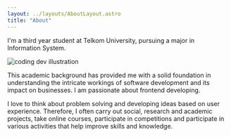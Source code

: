 ```yaml
---
layout: ../layouts/AboutLayout.astro
title: "About"
---
```

I'm a third year student at Telkom University, pursuing a major in Information System. 

<div>
  <img src="/assets/dev.svg" class="sm:w-1/2 mx-auto" alt="coding dev illustration">
</div>

This academic background has provided me with a solid foundation in understanding the intricate workings of software development and its impact on businesses. I am passionate about frontend developing. 

I love to think about problem solving and developing ideas based on user experience. Therefore, I often carry out social, research and academic projects, take online courses, participate in competitions and participate in various activities that help improve skills and knowledge.

